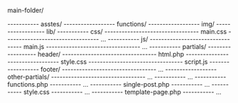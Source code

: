 
main-folder/

----------- asstes/
------------------ functions/
------------------ img/
------------------ lib/
----------- css/
--------------------------------- main.css
--------------------------------- ...
----------- js/
--------------------------------- main.js
--------------------------------- ...
----------- partials/
------------------ header/
--------------------------------- html.php
--------------------------------- style.css
--------------------------------- script.js
------------------ footer/
--------------------------------- ...
------------------ other-partials/
--------------------------------- ...
----------- ...
----------- functions.php
----------- ...
----------- single-post.php
----------- ...
----------- style.css
----------- ...
----------- template-page.php
----------- ...